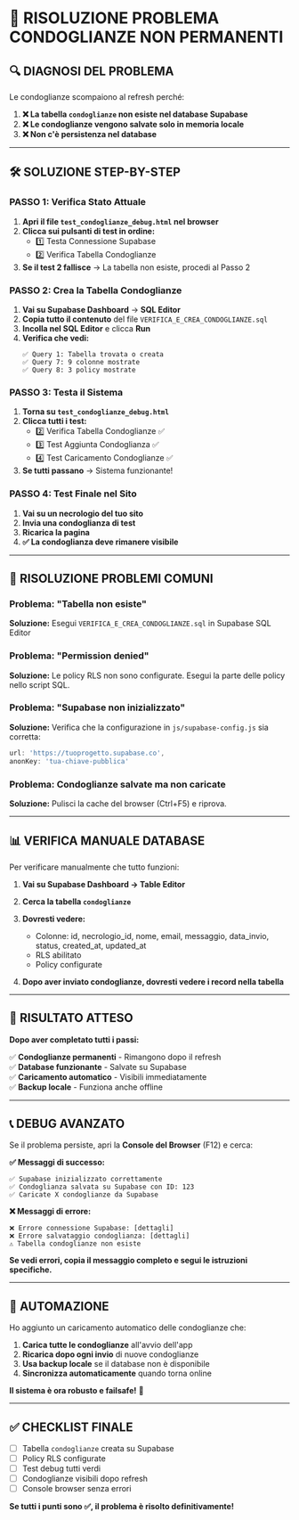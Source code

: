 # 🚨 RISOLUZIONE PROBLEMA CONDOGLIANZE NON PERMANENTI

## 🔍 DIAGNOSI DEL PROBLEMA

Le condoglianze scompaiono al refresh perché:

1. **❌ La tabella `condoglianze` non esiste nel database Supabase**
2. **❌ Le condoglianze vengono salvate solo in memoria locale**
3. **❌ Non c'è persistenza nel database**

---

## 🛠️ SOLUZIONE STEP-BY-STEP

### **PASSO 1: Verifica Stato Attuale**

1. **Apri il file `test_condoglianze_debug.html` nel browser**
2. **Clicca sui pulsanti di test in ordine:**
   - 1️⃣ Testa Connessione Supabase
   - 2️⃣ Verifica Tabella Condoglianze
3. **Se il test 2 fallisce** → La tabella non esiste, procedi al Passo 2

### **PASSO 2: Crea la Tabella Condoglianze**

1. **Vai su Supabase Dashboard** → **SQL Editor**
2. **Copia tutto il contenuto** del file `VERIFICA_E_CREA_CONDOGLIANZE.sql`
3. **Incolla nel SQL Editor** e clicca **Run**
4. **Verifica che vedi:**
   ```
   ✅ Query 1: Tabella trovata o creata
   ✅ Query 7: 9 colonne mostrate
   ✅ Query 8: 3 policy mostrate
   ```

### **PASSO 3: Testa il Sistema**

1. **Torna su `test_condoglianze_debug.html`**
2. **Clicca tutti i test:**
   - 2️⃣ Verifica Tabella Condoglianze ✅
   - 3️⃣ Test Aggiunta Condoglianza ✅
   - 4️⃣ Test Caricamento Condoglianze ✅
3. **Se tutti passano** → Sistema funzionante!

### **PASSO 4: Test Finale nel Sito**

1. **Vai su un necrologio del tuo sito**
2. **Invia una condoglianza di test**
3. **Ricarica la pagina**
4. **✅ La condoglianza deve rimanere visibile**

---

## 🔧 RISOLUZIONE PROBLEMI COMUNI

### **Problema: "Tabella non esiste"**
**Soluzione:** Esegui `VERIFICA_E_CREA_CONDOGLIANZE.sql` in Supabase SQL Editor

### **Problema: "Permission denied"**
**Soluzione:** Le policy RLS non sono configurate. Esegui la parte delle policy nello script SQL.

### **Problema: "Supabase non inizializzato"**
**Soluzione:** Verifica che la configurazione in `js/supabase-config.js` sia corretta:
```javascript
url: 'https://tuoprogetto.supabase.co',
anonKey: 'tua-chiave-pubblica'
```

### **Problema: Condoglianze salvate ma non caricate**
**Soluzione:** Pulisci la cache del browser (Ctrl+F5) e riprova.

---

## 📊 VERIFICA MANUALE DATABASE

Per verificare manualmente che tutto funzioni:

1. **Vai su Supabase Dashboard → Table Editor**
2. **Cerca la tabella `condoglianze`**
3. **Dovresti vedere:**
   - Colonne: id, necrologio_id, nome, email, messaggio, data_invio, status, created_at, updated_at
   - RLS abilitato
   - Policy configurate

4. **Dopo aver inviato condoglianze, dovresti vedere i record nella tabella**

---

## 🎯 RISULTATO ATTESO

**Dopo aver completato tutti i passi:**

✅ **Condoglianze permanenti** - Rimangono dopo il refresh  
✅ **Database funzionante** - Salvate su Supabase  
✅ **Caricamento automatico** - Visibili immediatamente  
✅ **Backup locale** - Funziona anche offline  

---

## 📞 DEBUG AVANZATO

Se il problema persiste, apri la **Console del Browser** (F12) e cerca:

**✅ Messaggi di successo:**
```
✅ Supabase inizializzato correttamente
✅ Condoglianza salvata su Supabase con ID: 123
✅ Caricate X condoglianze da Supabase
```

**❌ Messaggi di errore:**
```
❌ Errore connessione Supabase: [dettagli]
❌ Errore salvataggio condoglianza: [dettagli]
⚠️ Tabella condoglianze non esiste
```

**Se vedi errori, copia il messaggio completo e segui le istruzioni specifiche.**

---

## 🚀 AUTOMAZIONE

Ho aggiunto un caricamento automatico delle condoglianze che:

1. **Carica tutte le condoglianze** all'avvio dell'app
2. **Ricarica dopo ogni invio** di nuove condoglianze
3. **Usa backup locale** se il database non è disponibile
4. **Sincronizza automaticamente** quando torna online

**Il sistema è ora robusto e failsafe!** 🎉

---

## ✅ CHECKLIST FINALE

- [ ] Tabella `condoglianze` creata su Supabase
- [ ] Policy RLS configurate
- [ ] Test debug tutti verdi
- [ ] Condoglianze visibili dopo refresh
- [ ] Console browser senza errori

**Se tutti i punti sono ✅, il problema è risolto definitivamente!**

